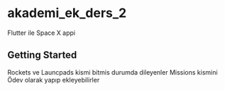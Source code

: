 # akademi_ek_ders_2

Flutter ile Space X appi

## Getting Started

Rockets ve Launcpads kismi bitmis durumda dileyenler Missions kismini Ödev olarak yapıp ekleyebilirler
